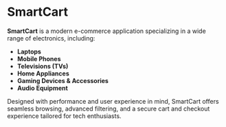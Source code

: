 # SmartCart

**SmartCart** is a modern e-commerce application specializing in a wide range of electronics, including:

- **Laptops**
- **Mobile Phones**
- **Televisions (TVs)**
- **Home Appliances**
- **Gaming Devices & Accessories**
- **Audio Equipment**

Designed with performance and user experience in mind, SmartCart offers seamless browsing, advanced filtering, and a secure cart and checkout experience tailored for tech enthusiasts.
